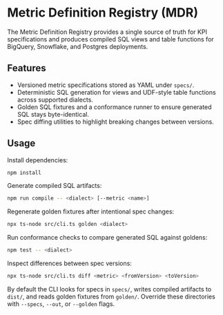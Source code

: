 # Metric Definition Registry (MDR)

The Metric Definition Registry provides a single source of truth for KPI specifications and produces compiled SQL views and table functions for BigQuery, Snowflake, and Postgres deployments.

## Features

- Versioned metric specifications stored as YAML under `specs/`.
- Deterministic SQL generation for views and UDF-style table functions across supported dialects.
- Golden SQL fixtures and a conformance runner to ensure generated SQL stays byte-identical.
- Spec diffing utilities to highlight breaking changes between versions.

## Usage

Install dependencies:

```bash
npm install
```

Generate compiled SQL artifacts:

```bash
npm run compile -- <dialect> [--metric <name>]
```

Regenerate golden fixtures after intentional spec changes:

```bash
npx ts-node src/cli.ts golden <dialect>
```

Run conformance checks to compare generated SQL against goldens:

```bash
npm test -- <dialect>
```

Inspect differences between spec versions:

```bash
npx ts-node src/cli.ts diff <metric> <fromVersion> <toVersion>
```

By default the CLI looks for specs in `specs/`, writes compiled artifacts to `dist/`, and reads golden fixtures from `golden/`. Override these directories with `--specs`, `--out`, or `--golden` flags.
